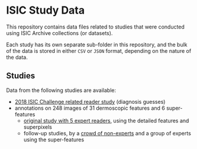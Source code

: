 # ISIC Study Data
This repository contains data files related to studies that were
conducted using ISIC Archive collections (or datasets).

Each study has its own separate sub-folder in this repository, and
the bulk of the data is stored in either ``CSV`` or ``JSON`` format,
depending on the nature of the data.

## Studies
Data from the following studies are available:
- [2018 ISIC Challenge related reader study](https://github.com/ISIC-Research/ISIC-Study-Data/2018_Reader_Study) (diagnosis guesses)
- annotations on 248 images of 31 dermoscopic features and 6 super-features
  - [original study with 5 expert readers](https://github.com/ISIC-Research/expert-annotation-agreement-data), using the detailed features and superpixels
  - follow-up studies, by a [crowd of non-experts](https://github.com/ISIC-Research/ISIC-Study-Data/EASY_non-expert_crowd) and a group of experts using the super-features
